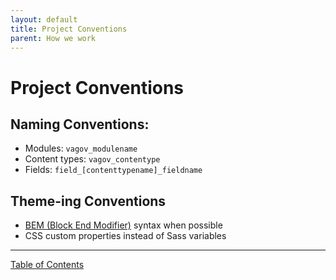 ```yaml
---
layout: default
title: Project Conventions
parent: How we work
---
```


# Project Conventions

## Naming Conventions:
* Modules: `vagov_modulename`
* Content types: `vagov_contentype`
* Fields: `field_[contenttypename]_fieldname`

## Theme-ing Conventions
* [BEM (Block End Modifier)](https://getbem.com/introduction/) syntax when possible
* CSS custom properties instead of Sass variables

----

[Table of Contents](../README.md)
